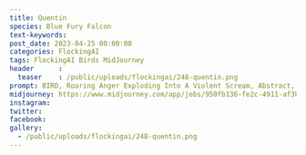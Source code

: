 ```yaml
---
title: Quentin
species: Blue Fury Falcon
text-keywords: 
post_date: 2023-04-25 00:00:00
categories: FlockingAI
tags: FlockingAI Birds MidJourney 
header      :
  teaser    : /public/uploads/flockingai/248-quentin.png
prompt: BIRD, Roaring Anger Exploding Into A Violent Scream, Abstract, artistic creative
midjourney: https://www.midjourney.com/app/jobs/950fb136-fe2c-4911-af3b-a361f52ea0e7
instagram: 
twitter: 
facebook: 
gallery: 
  - /public/uploads/flockingai/248-quentin.png
---
```


